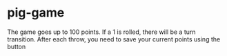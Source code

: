 # pig-game
The game goes up to 100 points. 
If a 1 is rolled, there will be a turn transition. After each throw, you need to save your current points using the button <hold>
